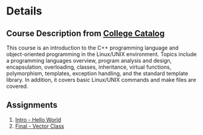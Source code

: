 # Details

## Course Description from [College Catalog](https://arc.losrios.edu/2022-2023-catalog)
This course is an introduction to the C++ programming language and object-oriented programming in the Linux/UNIX environment. Topics include a programming languages overview, program analysis and design, encapsulation, overloading, classes, inheritance, virtual functions, polymorphism, templates, exception handling, and the standard template library. In addition, it covers basic Linux/UNIX commands and make files are covered.

## Assignments
1. [Intro - Hello World](./1.%20Intro/)
5. [Final - Vector Class](./5.%20Vector/)